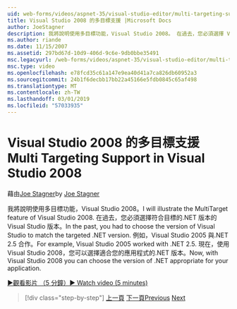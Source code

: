 ```yaml
---
uid: web-forms/videos/aspnet-35/visual-studio-editor/multi-targeting-support-in-visual-studio-2008
title: Visual Studio 2008 的多目標支援 |Microsoft Docs
author: JoeStagner
description: 我將說明使用多目標功能，Visual Studio 2008。 在過去，您必須選擇 Visual Studio 以符合目標的.NET versi 版本...
ms.author: riande
ms.date: 11/15/2007
ms.assetid: 297bd67d-10d9-406d-9c6e-9db0bbe35491
msc.legacyurl: /web-forms/videos/aspnet-35/visual-studio-editor/multi-targeting-support-in-visual-studio-2008
msc.type: video
ms.openlocfilehash: e78fcd35c61a147e9ea40d41a7ca826db60952a3
ms.sourcegitcommit: 24b1f6decbb17bb22a45166e5fdb0845c65af498
ms.translationtype: MT
ms.contentlocale: zh-TW
ms.lasthandoff: 03/01/2019
ms.locfileid: "57033935"
---
```

<a name="multi-targeting-support-in-visual-studio-2008"></a><span data-ttu-id="ac39e-104">Visual Studio 2008 的多目標支援</span><span class="sxs-lookup"><span data-stu-id="ac39e-104">Multi Targeting Support in Visual Studio 2008</span></span>
====================
<span data-ttu-id="ac39e-105">藉由[Joe Stagner](https://github.com/JoeStagner)</span><span class="sxs-lookup"><span data-stu-id="ac39e-105">by [Joe Stagner](https://github.com/JoeStagner)</span></span>

<span data-ttu-id="ac39e-106">我將說明使用多目標功能，Visual Studio 2008。</span><span class="sxs-lookup"><span data-stu-id="ac39e-106">I will illustrate the MultiTarget feature of Visual Studio 2008.</span></span> <span data-ttu-id="ac39e-107">在過去，您必須選擇符合目標的.NET 版本的 Visual Studio 版本。</span><span class="sxs-lookup"><span data-stu-id="ac39e-107">In the past, you had to choose the version of Visual Studio to match the targeted .NET version.</span></span> <span data-ttu-id="ac39e-108">例如，Visual Studio 2005 與.NET 2.5 合作。</span><span class="sxs-lookup"><span data-stu-id="ac39e-108">For example, Visual Studio 2005 worked with .NET 2.5.</span></span> <span data-ttu-id="ac39e-109">現在，使用 Visual Studio 2008，您可以選擇適合您的應用程式的.NET 版本。</span><span class="sxs-lookup"><span data-stu-id="ac39e-109">Now, with Visual Studio 2008 you can choose the version of .NET appropriate for your application.</span></span>

[<span data-ttu-id="ac39e-110">&#9654;觀看影片 （5 分鐘）</span><span class="sxs-lookup"><span data-stu-id="ac39e-110">&#9654; Watch video (5 minutes)</span></span>](https://channel9.msdn.com/Blogs/ASP-NET-Site-Videos/multi-targeting-support-in-visual-studio-2008)

> [!div class="step-by-step"]
> <span data-ttu-id="ac39e-111">[上一頁](javascript-debugging-in-visual-studio-2008.md)
> [下一頁](intellisense-for-jscript-and-aspnet-ajax.md)</span><span class="sxs-lookup"><span data-stu-id="ac39e-111">[Previous](javascript-debugging-in-visual-studio-2008.md)
[Next](intellisense-for-jscript-and-aspnet-ajax.md)</span></span>
